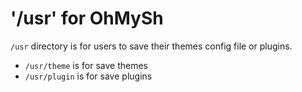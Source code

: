 # '/usr' for OhMySh

`/usr` directory is for users to save their themes config file or plugins.

- `/usr/theme` is for save themes
- `/usr/plugin` is for save plugins


